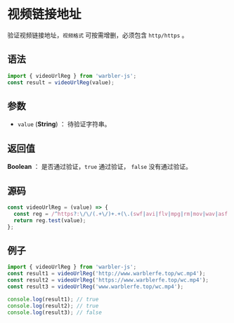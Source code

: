 

# 视频链接地址

验证视频链接地址，`视频格式` 可按需增删，必须包含 `http/https` 。

## 语法

```js
import { videoUrlReg } from 'warbler-js';
const result = videoUrlReg(value);
```

## 参数

- `value` (**String**) ： 待验证字符串。

## 返回值

**Boolean** ： 是否通过验证，`true` 通过验证， `false` 没有通过验证。

## 源码

```js
const videoUrlReg = (value) => {
  const reg = /^https?:\/\/(.+\/)+.+(\.(swf|avi|flv|mpg|rm|mov|wav|asf|3gp|mkv|rmvb|mp4))$/i;
  return reg.test(value);
};
```

## 例子

```js
import { videoUrlReg } from 'warbler-js';
const result1 = videoUrlReg('http://www.warblerfe.top/wc.mp4');
const result2 = videoUrlReg('https://www.warblerfe.top/wc.mp4');
const result3 = videoUrlReg('www.warblerfe.top/wc.mp4');

console.log(result1); // true
console.log(result2); // true
console.log(result3); // false
```
